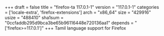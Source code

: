 +++
draft = false
title = "firefox-ta 117.0.1-1"
version = "117.0.1-1"
categories = ['locale-extra', 'firefox-extensions']
arch = "x86_64"
size = "429916"
usize = "488410"
sha1sum = "0ccfaddb295d9bca3be65b96116448e720136aa1"
depends = "['firefox>=117.0.1']"
+++
Tamil language support for Firefox
